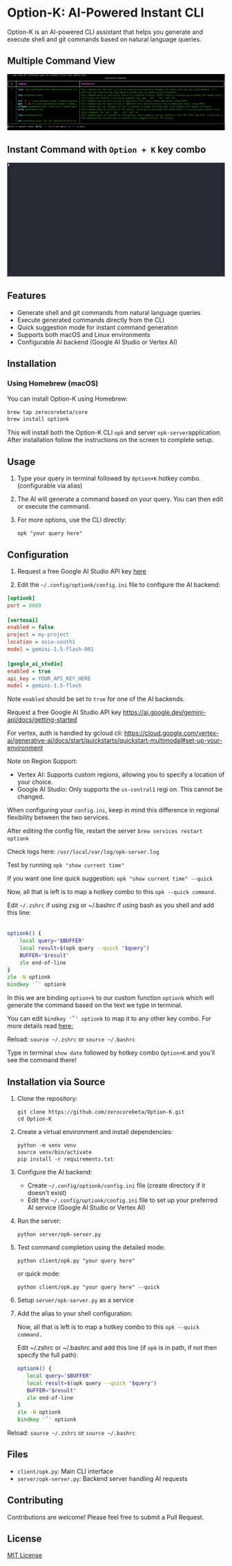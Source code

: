 # Option-K: AI-Powered Instant CLI

Option-K is an AI-powered CLI assistant that helps you generate and execute shell and git commands based on natural language queries.

## Multiple Command View

![Detailed](assets/screen1.png)

## Instant Command with `Option + K` key combo

![Instant](assets/instant.gif)

## Features

- Generate shell and git commands from natural language queries
- Execute generated commands directly from the CLI
- Quick suggestion mode for instant command generation
- Supports both macOS and Linux environments
- Configurable AI backend (Google AI Studio or Vertex AI)

## Installation

### Using Homebrew (macOS)

You can install Option-K using Homebrew:

```bash
brew tap zerocorebeta/core
brew install optionk
```

This will install both the Option-K CLI `opk` and server `opk-server`application.
After installation follow the instructions on the screen to complete setup.

## Usage

1. Type your query in terminal followed by `Option+K` hotkey combo. (configurable via alias)

2. The AI will generate a command based on your query. You can then edit or execute the command.

3. For more options, use the CLI directly:
   ```
   opk "your query here"
   ```

## Configuration

1. Request a free Google AI Studio API key [here](https://ai.google.dev/gemini-api/docs/getting-started)

2. Edit the `~/.config/optionk/config.ini` file to configure the AI backend:

```ini
[optionk]
port = 8089

[vertexai]
enabled = false
project = my-project
location = asia-south1
model = gemini-1.5-flash-001

[google_ai_studio]
enabled = true
api_key = YOUR_API_KEY_HERE
model = gemini-1.5-flash
```

Note `enabled` should be set to `true` for one of the AI backends.

Request a free Google AI Studio API key https://ai.google.dev/gemini-api/docs/getting-started

For vertex, auth is handled by gcloud cli:
https://cloud.google.com/vertex-ai/generative-ai/docs/start/quickstarts/quickstart-multimodal#set-up-your-environment

Note on Region Support:
- Vertex AI: Supports custom regions, allowing you to specify a location of your choice.
- Google AI Studio: Only supports the `us-central1` regi on. This cannot be changed.

When configuring your `config.ini`, keep in mind this difference in regional flexibility between the two services.

After editing the config file, restart the server  `brew services restart optionk`

Check logs here: `/usr/local/var/log/opk-server.log`

Test by running `opk "show current time"`

If you want one line quick suggestion: `opk "show current time" --quick` 

Now, all that is left is to map a hotkey combo to this `opk --quick command.`

Edit `~/.zshrc` if using zsg or ~/.bashrc if using bash as you shell and add this line:

```zsh

optionk() {
    local query="$BUFFER"
    local result=$(opk query --quick "$query")
    BUFFER="$result"
    zle end-of-line
}
zle -N optionk
bindkey '˚' optionk 
```

In this we are binding `option+k` to our custom function `optionk` which will generate the command based on the text we type in terminal.

You can edit `bindkey '˚' optionk` to map it to any other key combo. 
For more details read [here:](./BINDKEY.md)

Reload: `source ~/.zshrc` or `source ~/.bashrc`

Type in terminal `show date` followed by hotkey combo `Option+K` and you'll see the command there!

## Installation via Source

1. Clone the repository:
   ```
   git clone https://github.com/zerocorebeta/Option-K.git
   cd Option-K
   ```

2. Create a virtual environment and install dependencies:
   ```
   python -m venv venv
   source venv/bin/activate
   pip install -r requirements.txt
   ```

3. Configure the AI backend:
   - Create `~/.config/optionk/config.ini` file (create directory if it doesn't exist)
   - Edit the `~/.config/optionk/config.ini` file to set up your preferred AI service (Google AI Studio or Vertex AI)

4. Run the server:
   ```
   python server/opk-server.py
   ```

5. Test command completion using the detailed mode:
   ```
   python client/opk.py "your query here"
   ```
   or quick mode:
   ```
   python client/opk.py "your query here" --quick
   ```

6. Setup `server/opk-server.py` as a service

7. Add the alias to your shell configuration:
   
   Now, all that is left is to map a hotkey combo to this `opk --quick command.`

   Edit ~/.zshrc or ~/.bashrc and add this line (if `opk` is in path, if not then specify the full path):

   ```zsh
   optionk() {
      local query="$BUFFER"
      local result=$(opk query --quick "$query")
      BUFFER="$result"
      zle end-of-line
   }
   zle -N optionk
   bindkey '˚' optionk 
   ```
Reload: `source ~/.zshrc` or `source ~/.bashrc`

## Files

- `client/opk.py`: Main CLI interface
- `server/opk-server.py`: Backend server handling AI requests

## Contributing

Contributions are welcome! Please feel free to submit a Pull Request.

## License

[MIT License](LICENSE)